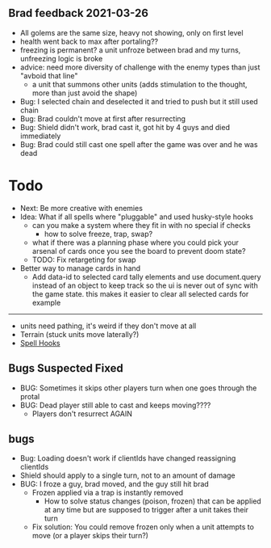 ## Brad feedback 2021-03-26

- All golems are the same size, heavy not showing, only on first level
- health went back to max after portaling??
- freezing is permanent? a unit unfroze between brad and my turns, unfreezing logic is broke
- advice: need more diversity of challenge with the enemy types than just "avboid that line"
  - a unit that summons other units (adds stimulation to the thought, more than just avoid the shape)
- Bug: I selected chain and deselected it and tried to push but it still used chain
- Bug: Brad couldn't move at first after resurrecting
- Bug: Shield didn't work, brad cast it, got hit by 4 guys and died immediately
- Bug: Brad could still cast one spell after the game was over and he was dead

# Todo

- Next: Be more creative with enemies
- Idea: What if all spells where "pluggable" and used husky-style hooks
  - can you make a system where they fit in with no special if checks
    - how to solve freeze, trap, swap?
  - what if there was a planning phase where you could pick your arsenal of cards once you see the board to prevent doom state?
  - TODO: Fix retargeting for swap
- Better way to manage cards in hand
  - Add data-id to selected card tally elements and use document.query instead of an object to keep track
    so the ui is never out of sync with the game state. this makes it easier to clear all selected cards for example

---

- units need pathing, it's weird if they don't move at all
- Terrain (stuck units move laterally?)
- [Spell Hooks](https://docs.google.com/spreadsheets/d/1PntBWT4twXoKRKBZBOg7zZtWNzoqtfu6SD-EMQYedt4/edit#gid=0)

## Bugs Suspected Fixed

- BUG: Sometimes it skips other players turn when one goes through the protal
- BUG: Dead player still able to cast and keeps moving????
  - Players don't resurrect AGAIN

## bugs

- Bug: Loading doesn't work if clientIds have changed reassigning clientIds
- Shield should apply to a single turn, not to an amount of damage
- BUG: I froze a guy, brad moved, and the guy still hit brad
  - Frozen applied via a trap is instantly removed
    - How to solve status changes (poison, frozen) that can be applied at any time but are supposed to trigger after a unit takes their turn
  - Fix solution: You could remove frozen only when a unit attempts to move (or a player skips their turn?)
